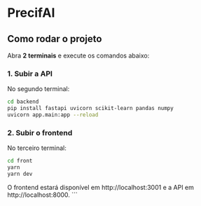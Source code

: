 # PrecifAI

## Como rodar o projeto

Abra **2 terminais** e execute os comandos abaixo:

### 1. Subir a API

No segundo terminal:

```sh
cd backend
pip install fastapi uvicorn scikit-learn pandas numpy
uvicorn app.main:app --reload
```

### 2. Subir o frontend

No terceiro terminal:

```sh
cd front
yarn
yarn dev
```

O frontend estará disponível em http://localhost:3001 e a API em http://localhost:8000. ```
